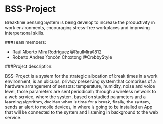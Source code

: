 # BSS-Project

Breaktime Sensing System is being develop to increase the productivity in work environments, 
encouraging stress-free workplaces and improving interpersonal skills.

###Team members:

- Raúl Alberto Mira Rodríguez @RaulMira0812
- Roberto Andres Yoncón Chootong @CrobbyStyle


###Project description:

BSS-Project is a system for the strategic allocation of break times in a work environment,
is an ubicuos, privacy preserving system that comprises of a hardware arrangement of sensors:
temperature, humidity, noise and voice level, those parameters are sent periodically through 
a wireless network to a web service, where the system, based on studied parameters and a
learning algorithm, decides when is time for a break, finally, the system, sends an alert to
mobile devices, in where is going to be installed an App that will be connected to the system
and listening in background to the web service.
